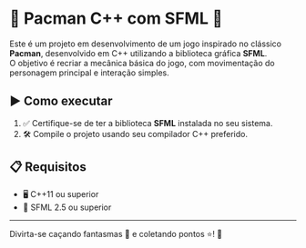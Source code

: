 # 👻 Pacman C++ com SFML 👾

Este é um projeto em desenvolvimento de um jogo inspirado no clássico **Pacman**, desenvolvido em C++ utilizando a biblioteca gráfica **SFML**.  
O objetivo é recriar a mecânica básica do jogo, com movimentação do personagem principal e interação simples.

## ▶️ Como executar

1. ✅ Certifique-se de ter a biblioteca **SFML** instalada no seu sistema.  
2. 🛠️ Compile o projeto usando seu compilador C++ preferido.  

## 📋 Requisitos

- 🖥️ C++11 ou superior  
- 🎨 SFML 2.5 ou superior  

---

Divirta-se caçando fantasmas 👻 e coletando pontos ⭐! 🚀
